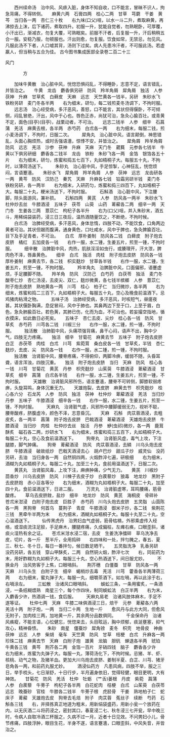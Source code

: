 <!-- { "loadSidebar": true } -->
　　西州续命汤　治中风、风痱入脏，身体不知自收，口不能言，冒昧不识人，拘急背痛，不得转侧。　　麻黄六两　石膏四两　桂心二两　甘草　芎藭　干姜　黄芩　当归各一两　杏仁三十枚　　右九味(口父)咀，以水一斗二升，煮取麻黄，再沸掠去上沫，后下诸药，煮取四升。初服一升，犹能自觉者，勿熟眠卧，可厚覆，小汗出已，渐减衣，勿复大覆，可熟眠矣。前服不汗者，后复服一升，汗后稍稍五合一服。安稳乃服，勿顿服也。汗出则愈，勿复服。饮食如常，无禁忌，勿见风。凡服此汤不下者，人口嘘其背，汤则下过矣。病人先患冷汗者，不可服此汤。若虚羸人，但当稍与五合为佳。
古今图书集成医部全录卷二百二十三

风门

　　　　方

　　加味牛黄散　治心脏中风，恍惚恐惧闷乱，不得睡卧，志意不定，语言错乱，并皆治之。　　牛黄　龙齿　麝香俱另研　防风　羚羊角屑　犀角屑　独活　人参　茯神　升麻　甘草炙　白藓皮　天麻　远志　天竺黄各一钱半，另研　朱砂水飞　铁粉另研　麦门冬各半两　　右为细末，研匀，每二钱煎麦冬汤调下，不拘时服。
　　远志汤　治心经受病，多汗恶风，善怒，口不能言，其状但得偃卧，不可倾侧，闷乱冒绝，汗出，风中于心也。唇色正赤，尚犹可治，急灸心腧百壮。或青黄不定，面色(目亭)(目亭)，战栗动者，不可治。　　远志二钱半　人参　细辛　石菖蒲　羌活　麻黄去根，各半两　赤芍药　白朮各一两　　右为细末，每服二钱，煎小麦汤调下，不拘时，日服二次。
　　犀角丸　治心脏中风，语言颠倒，神思错乱，头面心胸烦热，或时舌强语濇，惊悸不安，并皆治之。　　犀角屑　羚羊角屑　防风　远志　羌活　沙参　茯神　升麻　天麻　天门冬　葳蕤　元参各七钱半　牛黄以下俱另研细　麝香各二钱半　龙齿　铁粉　朱砂飞各一两　金箔　银箔各五十片　　右为细末，研匀，炼蜜和捣五七百下，丸如梧桐子大。每服五十丸，不拘时，以薄荷汤送下。
　　朱砂丸　治心脏中风，手足惊掣，心神狂乱，恍惚烦闷，言语蹇濇。　　朱砂水飞　犀角屑　羚羊角屑　人参　茯神　远志　龙齿研各一两　黄芩　防风　汉防己　秦艽　天麻　升麻各七钱　铅霜另研半钱　麦门冬　铁粉另研，各一两半　　右为细末，入研药匀，炼蜜和捣三四百下，丸如梧桐子大。每服二十丸，粳米汤送下，不拘时服。
　　石斛酒　治心脏中风，下注腰脚，除头面游风，兼补损。　　石斛四两　黄芪　人参　防风各一两半　朱砂水飞　杜仲炒去丝　牛膝酒浸　五味子　茯苓　山萸　山药　萆薢各二两　细辛一两　天门冬　生姜各三两　薏苡仁　枸杞子各半升　　右为(口父)咀，并入朱砂末，酒五斗，用稀绢袋装药，浸三日三夜后，温热酒随量饮之，不断绝，不拘时候。
　　白朮汤　治脾经受病，多汗恶风，身体怠惰，四肢不动，不能饮食，口角两边黄者可治。其状但踞而腹满，通身黄色，口吐咸水，风中于脾也，急灸脾腧百壮。目下及手足青者，不可治。　　白朮　厚朴姜制　防风各二钱　白藓皮　附子炮去皮脐　橘红　五加皮各一钱　　右作一服，水二锺，生姜五片，煎至一锺，不拘时服。
　　细辛散　治脾脏中风，肉热，肌肤淫淫如虫行，或腠理开，汗大泄，脾肉色不泽，唇鼻黄色。　　细辛　白朮　独活　肉桂　附子炮去皮脐　防风各一钱　厚朴姜制　麻黄去节，各二钱　枳实麸炒　甘草各半钱　　右作一服，水二锺，生姜五片，煎至一锺，不拘时服。
　　羚羊角丸　治脾脏中风，口面偏邪，语蹇虚烦，手足腰脚不随。　　羚羊角　防风　汉防己　白芍药　白茯苓　独活　麦门冬　酸枣仁炒　杏仁汤浸，去皮尖、双仁，麸炒微黄，各七钱半槟榔　人参　薏苡仁　附子炮去皮脐　熟地黄各一两　川芎　桂心　柏子仁　当归微炒，各半两　　右为细末，炼蜜和捣二三百下，丸如梧桐子大。每服五十丸，空心及晚食前温酒下。忌鸡猪肉粘滑之物。
　　五味子汤　治肺经受病，多汗恶风，时咳短气，昼瘥夜甚。其状偃卧胸满，息促冒闷，风中于肺也。其鼻两边下至于口，上至于眉，白色，急灸肺腧百壮。若色黄，其肺已伤，化而为血，不可治也。若妄撮空指地，循衣摸床，如此数日必死矣。　　五味子　杏仁去皮、尖炒　桂心各一钱　防风　甘草炙　赤芍药　川芎各二钱　川椒三分　　右作一服，水二锺，煎一锺，不拘时服。
　　独活散　治肺脏中风，头痛项强背痛，鼻干心闷，语声不出，胸中少气，四肢无力疼痛。　　独活　细辛　甘菊花　麻黄去节　五味子　附子炮去皮脐　白芷　赤茯苓　肉桂　白朮　川芎　紫菀茸　桑白皮各一钱　甘草炙，半钱　杏仁麸炒，去皮、尖　防风各一钱　　右作一服，水二锺，煎一锺，不拘时服。
　　独活散　治肾脏中风，腰脊疼痛，不得俯仰，两脚冷痹，缓弱不随，头昏耳聋，语言浑浊，四肢沉重。　　独活　附子炮去皮脐　当归　天麻　防风　桂心各一钱　川芎　甘菊花　黄芪　丹参　枳壳麸炒　山茱萸　牛膝酒浸　萆薢酒浸　甘草炙　细辛　菖蒲　白朮各半钱　　右作一服，水二锺，生姜五片，煎至一锺，不拘时服。
　　天雄散　治肾脏风邪所伤，语言蹇濇，腰脊不可转侧，脚膝软弱疼痹，头旋耳鸣，身体沉重无力。　　天雄炮裂，去皮脐　麻黄去节　枳壳麸炒　桂心各六分　石龙芮　人参　防风　独活　茯神　杜仲炒　萆薢酒浸　羌活　当归炒　丹参　五味子　牛膝酒浸　细辛各一钱　　右作一服，水二锺，生姜五片，煎至一锺，不拘时服。
　　天麻丸　治肾脏气虚，风邪所中腰脚缓弱无力，视听不聪，腰脊酸疼，脐腹虚冷，颜色不泽，志意昏沉。　　天麻　石斛　肉苁蓉酒浸，去粗皮炙，各一两半　菖蒲　附子炮去皮脐　巴戟酒浸　萆薢酒浸　天雄炮去皮脐　牛膝酒浸　当归炒　肉桂　杜仲炒去丝　独活　丹参　蛜(虫祁)微炒，各一两　鹿茸酥炙　磁石各二两，炒研水飞　　右为细末，炼蜜和捣三五百下，丸如梧桐子大。每服二十丸，空心及食前温酒送下。
　　狗脊丸　治肾脏风虚，毒气上攻，下注腿膝，脚气肿痛。　　狗脊　萆薢酒浸　防风　肉苁蓉酒浸，去鳞　川乌头炮去皮脐　牛膝酒浸　破故纸炒　巴戟天酒浸去心　胡卢巴炒　甜瓜子炒　威灵仙　没药另研，去油　当归身各一两　自然铜四两，火煅酢淬七遍，研极细　　右为细末，酒糊为丸如梧桐子大。每服二十丸，加至三十丸，食前用温酒送下，日服二次。
　　黄芪丸　治肾脏风毒，上攻下注，麻痹肿痛，少气无力。　　黄芪　川椒炒　茴香炒　川乌去皮脐　防风　川楝子去皮子炒　白蒺藜炒　狼毒　地龙炒　黑附子去皮脐炮　赤小豆各等分　　右为细末，酒糊为丸如梧桐子大。每服二十丸，加至四十丸，食前温酒送下，日进二服。
　　万灵丸　治肾脏虚寒，耳鸣腰痛，筋骨酸疼。　　草乌去皮脐銼，盐炒　细辛　地龙炒　防风　黄芪　海桐皮　骨碎补　苍朮米泔浸　白附子炮去皮　巨胜子　赤芍药　川乌头炮去皮脐　五灵脂　山茵陈各一两　黑狗脊　何首乌　蔓荆子　青皮　牛膝酒浸　御米子炒，各二钱　紫荆花三钱　黑牵牛半两为末　　右为细末，酒糊丸如梧桐子大。每服十丸至二十丸，空心温酒送下。
　　仙传黑虎丹　治男妇血气虚弱，筋骨枯槁，外邪乘虚传入经络，或湿痰流注足胫，手足麻木，腰腿疼痛，久成偏枯，左瘫右痪，口眼歪斜，诸痰火湿热有余之证。　　苍朮米泔水浸二宿，去皮　生姜洗净擂碎　草乌洗净去皮，切片，各一斤　葱半斤，全用捣碎　　右四味和一处，拌匀腌之，春五、夏三、秋七、冬十日，每日一番拌匀，候日数足晒干。　　五灵脂洗净　乳香另研　没药另研，各五钱　穿山甲酥炙，二两　自然铜火煅，酢淬七次　　右，同前药为末，用好酢糊为丸如桐子大。每服三十丸，空心热酒送下，间日服尤妙。
　　不换金丹　治风势客于上焦，口眼喎斜。　　荆芥穗　白僵蚕　甘草　防风各一两　天麻　川乌头生　白附子生　细辛　蝎梢炒去毒　羌活　川芎　藿香各半两薄荷三两　　右为细末，蜜丸弹子大，每服一丸，细嚼茶酒下。如左喎，再以此涂于右，右喎涂左。
　　三蚣散　治诸风口眼喎斜。
　　蜈蚣三条，一条用蜜炙，一条酒浸，一条纸糊煨熟　南星三个，每个作四块，制同蜈蚣法　白芷半两　　右为末，入麝香少许，热酒调一钱，食后服。
　　天麻丸易老　治诸风肢体麻木，手足不遂等证。　　杜仲七两　天麻　牛膝二味俱酒浸三日，焙干　元参　萆薢各六两　羌活十两　附子炮，一两　当归二十两　生地一斤　　愈风丹与此方大同，但愈风无附子，加肉桂三两，加地黄一斤，其余两分品数俱同。
　　千金保命丹　治诸风痪瘲，不能言语，心忪健忘，恍惚来去，头目眩运，胸中烦郁，痰涎壅塞，抑气攻心，精神昏愦。　　朱砂　南星　僵蚕炒　犀角镑　麦冬　枳壳　地骨皮　神曲　茯神　远志　人参　柴胡　毫车　天竺黄　防风　甘草　桔梗　白朮　升麻各一两　珍珠二钱　麻黄去节　天麻　白附子炮　雄黄　龙脑　胆矾　蝉退各半两　琥珀　牛黄各三钱　黄芩　荆芥各二两　金箔一百片　牙硝四钱　脑子　麝香各少许　　右为细末，炼蜜为丸弹子大。每服一丸，薄荷汤化下，不拘时候。忌猪、羊、虾、核桃、动气之物，及猪羊血。更加大川乌炮去皮脐、姜制半夏、白芷、川芎、猪牙皂角各一两，和前药丸服尤妙。
　　酒浸仙药方　凡患风病，四肢不举，服之三日，举手梳头，七日渐舒，十日行步，半月遍身依旧，觉得轻健，眼目更明，大有神效。　　甘菊花　防风　羌活　杜仲　牡蛎　(艹舌)蒌根　丹皮　紫菀　菖蒲　人参　白蒺藜　牛蒡子　枸杞子各半两　白花蛇肉　桔梗　白朮　山茱萸　白茯苓　远志　晚蚕砂　官桂　牛膝各二钱半　牛蒡子根　虎胫骨　干姜　熟地柏子仁　蛇床子　萆薢　天雄炮去皮　狗脊去毛焙　附子　肉苁蓉　菟丝子　续断　芍药　石斛各三钱　　右，并择拣真正地道为粗末，用新绢袋盛药，用新小瓮一个放药在内，以无灰酒二斗将药浸之，密封其口，春夏浸二七、秋冬浸三七开瓮，早中晚三时，令病人自取冷酒三杯服之，久病不过一月，近者十日见效。不问男妇小儿，骨节疼痛，四肢浮肿，眼目生花，半身不遂，语言蹇濇，口眼歪斜，中风失音，并皆治之。
